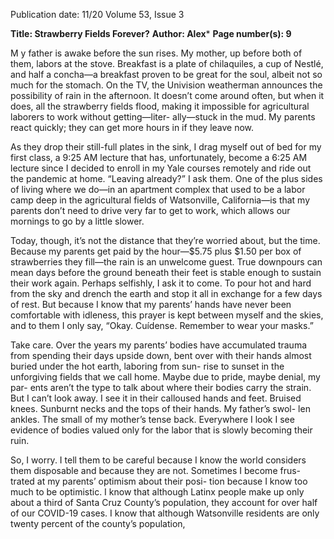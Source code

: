 Publication date: 11/20
Volume 53, Issue 3

**Title: Strawberry Fields Forever?**
**Author: Alex***
**Page number(s): 9**

M
y father is awake before the sun rises. My 
mother, up before both of them, labors at 
the stove. Breakfast is a plate of chilaquiles, a cup 
of Nestlé, and half a concha—a breakfast proven 
to be great for the soul, albeit not so much for the 
stomach. On the TV, the Univision weatherman 
announces the possibility of rain in the afternoon. 
It doesn’t come around often, but when it does, all 
the strawberry fields flood, making it impossible for 
agricultural laborers to work without getting—liter-
ally—stuck in the mud. My parents react quickly; 
they can get more hours in if they leave now.

As they drop their still-full plates in the sink, I drag 
myself out of bed for my first class, a 9:25 AM lecture 
that has, unfortunately, become a 6:25 AM lecture 
since I decided to enroll in my Yale courses remotely 
and ride out the pandemic at home. “Leaving 
already?” I ask them. One of the plus sides of living 
where we do—in an apartment complex that used 
to be a labor camp deep in the agricultural fields of 
Watsonville, California—is that my parents don’t 
need to drive very far to get to work, which allows 
our mornings to go by a little slower.

Today, though, it’s not the distance that they’re 
worried about, but the time. Because my parents 
get paid by the hour—$5.75 plus $1.50 per box of 
strawberries they fill—the rain is an unwelcome 
guest. True downpours can mean days before the 
ground beneath their feet is stable enough to sustain 
their work again. Perhaps selfishly, I ask it to come. 
To pour hot and hard from the sky and drench the 
earth and stop it all in exchange for a few days of 
rest. But because I know that my parents’ hands 
have never been comfortable with idleness, this 
prayer is kept between myself and the skies, and to 
them I only say, “Okay. Cuídense. Remember to 
wear your masks.”

Take care.  Over the years my parents’ bodies 
have accumulated trauma from spending their days 
upside down, bent over with their hands almost 
buried under the hot earth, laboring from sun-
rise to sunset in the unforgiving fields that we call 
home. Maybe due to pride, maybe denial, my par-
ents aren’t the type to talk about where their bodies 
carry the strain. But I can’t look away. I see it in their 
calloused hands and feet. Bruised knees. Sunburnt 
necks and the tops of their hands. My father’s swol-
len ankles. The small of my mother’s tense back. 
Everywhere I look I see evidence of bodies valued 
only for the labor that is slowly becoming their ruin.

So, I worry. I tell them to be careful because I 
know the world considers them disposable and 
because they are not. Sometimes I become frus-
trated at my parents’ optimism about their posi-
tion because I know too much to be optimistic. I 
know that although Latinx people make up only 
about a third of Santa Cruz County’s population, 
they account for over half of our COVID-19 cases. 
I know that although Watsonville residents are 
only twenty percent of the county’s population,